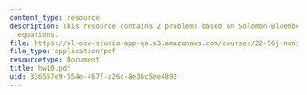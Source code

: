 ```yaml
---
content_type: resource
description: This resource contains 2 problems based on Solomon-Bloembergen-Morgan
  equations.
file: https://ol-ocw-studio-app-qa.s3.amazonaws.com/courses/22-56j-noninvasive-imaging-in-biology-and-medicine-fall-2005/336557e9554e467fa26c8e36c5ee4892_hw10.pdf
file_type: application/pdf
resourcetype: Document
title: hw10.pdf
uid: 336557e9-554e-467f-a26c-8e36c5ee4892
---
```

